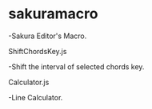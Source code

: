 # sakuramacro

-Sakura Editor's Macro.


ShiftChordsKey.js

-Shift the interval of selected chords key.


Calculator.js

-Line Calculator.


